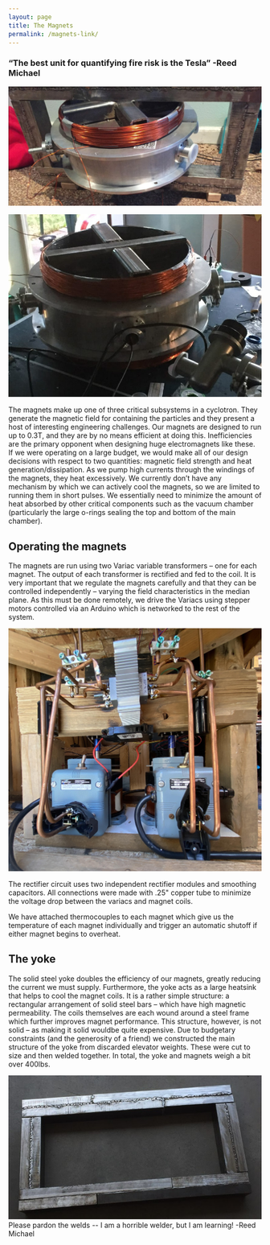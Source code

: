 ```yaml
---
layout: page
title: The Magnets
permalink: /magnets-link/
---
```


### “The best unit for quantifying fire risk is the Tesla” -Reed Michael 



![The magnets](/magnets.jpg)

![magnet Test](/magnetTest.jpg)


The magnets make up one of three critical subsystems in a cyclotron. They generate the magnetic 
field for containing the particles and they present a host of interesting engineering challenges. Our magnets 
are designed to run up to 0.3T, and they are by no means efficient at doing this. Inefficiencies are the primary 
opponent when designing huge electromagnets like these. If we were operating on a large budget, we would make all 
of our design decisions with respect to two quantities: magnetic field strength and heat generation/dissipation. 
As we pump high currents through the windings of the magnets, they heat excessively. We currently don’t have any
 mechanism by which we can actively cool the magnets, so we are limited to running them in short pulses. We essentially
 need to minimize the amount of heat absorbed by other critical components such as the vacuum chamber (particularly 
the large o-rings sealing the top and bottom of the main chamber).   


## Operating the magnets

The magnets are run using two Variac variable transformers – one for each magnet. The output of each transformer is rectified 
and fed to the coil. It is very important that we regulate the magnets carefully and that they can be controlled independently 
– varying the field characteristics in the median plane. As this must be done remotely, we drive the Variacs using stepper motors 
controlled via an Arduino which is networked to the rest of the system. 

![Magnet Driver](/magnetDriversFinished.jpg)


The rectifier circuit uses two independent rectifier modules and smoothing capacitors. All connections were made with .25" copper tube to minimize the voltage drop between the variacs and magnet coils. 

 We have attached thermocouples to each magnet which give us the temperature of each magnet individually and trigger an automatic shutoff 
if either magnet begins to overheat.


## The yoke    

The solid steel yoke doubles the efficiency of our magnets, greatly reducing the current we must supply. Furthermore, the yoke acts as a large heatsink 
that helps to cool the magnet coils. It is a rather simple structure: a rectangular arrangement of solid steel bars – which have high magnetic permeability. 
The coils themselves are each  wound around a steel frame which further improves magnet performance. This structure, however, is not solid – as making it solid 
wouldbe quite expensive. Due to budgetary constraints (and the generosity of a friend) we constructed the main structure of the yoke from discarded elevator weights.
 These were cut to size and then welded together. In total, the yoke and magnets weigh a bit over 400lbs. 


![The Yoke](/yoke.jpg)
Please pardon the welds -- I am a horrible welder, but I am learning! -Reed Michael